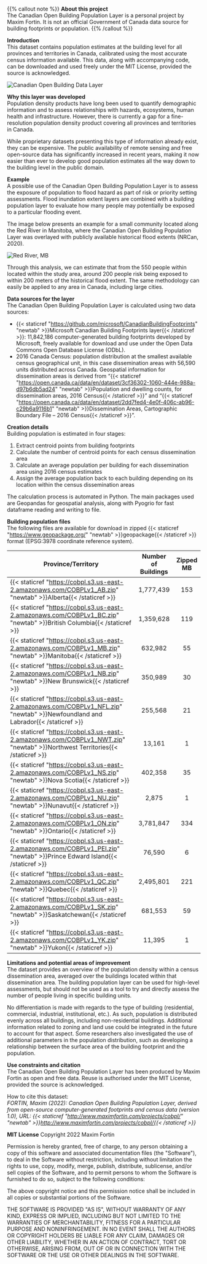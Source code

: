 {{% callout note %}}
**About this project**  
The Canadian Open Building Population Layer is a personal project by Maxim Fortin. It is not an official Government of Canada data source for building footprints or population.
{{% /callout %}}

**Introduction**  
This dataset contains population estimates at the building level for all provinces and territories in Canada, calibrated using the most accurate census information available. This data, along with accompanying code, can be downloaded and used freely under the MIT License, provided the source is acknowledged.

![Canadian Open Building Data Layer](Ottawa.jpg)  

**Why this layer was developed**  
Population density products have long been used to quantify demographic information and to assess relationships with hazards, ecosystems, human health and infrastructure. However, there is currently a gap for a fine-resolution population density product covering all provinces and territories in Canada.

While proprietary datasets presenting this type of information already exist, they can be expensive. The public availability of remote sensing and free open-source data has significantly increased in recent years, making it now easier than ever to develop good population estimates all the way down to the building level in the public domain.

**Example**  
A possible use of the Canadian Open Building Population Layer is to assess the exposure of population to flood hazard as part of risk or priority setting assessments. Flood inundation extent layers are combined with a building population layer to evaluate how many people may potentially be exposed to a particular flooding event.

The image below presents an example for a small community located along the Red River in Manitoba, where the Canadian Open Building Population Layer was overlayed with publicly available historical flood extents (NRCan, 2020).

![Red River, MB](RedRiver.jpg)  

Through this analysis, we can estimate that from the 550 people within located within the study area, around 200 people risk being exposed to within 200 meters of the historical flood extent.  The same methodology can easily be applied to any area in Canada, including large cities.

**Data sources for the layer**  
The Canadian Open Building Population Layer is calculated using two data sources:  

-	{{< staticref "https://github.com/microsoft/CanadianBuildingFootprints" "newtab" >}}Microsoft Canadian Building Footprints layer{{< /staticref >}}: 11,842,186 computer-generated building footprints developed by Microsoft, freely available for download and use under the Open Data Commons Open Database License (ODbL).  
-	2016 Canada Census: population distribution at the smallest available census geographical unit, in this case dissemination areas with 56,590 units distributed across Canada. Geospatial information for dissemination areas is derived from “{{< staticref "https://open.canada.ca/data/en/dataset/3cf36302-1060-444e-988a-d97b6db5ad24" "newtab" >}}Population and dwelling counts, for dissemination areas, 2016 Census{{< /staticref >}}” and “{{< staticref "https://open.canada.ca/data/en/dataset/2dd7fed4-4e0f-406c-ab96-c29b6a9116b1" "newtab" >}}Dissemination Areas, Cartographic Boundary File – 2016 Census{{< /staticref >}}”.

**Creation details**  
Building population is estimated in four stages:  

1.	Extract centroid points from building footprints
2.	Calculate the number of centroid points for each census dissemination area
3.	Calculate an average population per building for each dissemination area using 2016 census estimates
4.	Assign the average population back to each building depending on its location within the census dissemination areas

The calculation process is automated in Python. The main packages used are Geopandas for geospatial analysis, along with Pyogrio for fast dataframe reading and writing to file.

**Building population files**  
The following files are available for download in zipped {{< staticref "https://www.geopackage.org/" "newtab" >}}geopackage{{< /staticref >}} format (EPSG:3978 coordinate reference system).  

| Province/Territory        | Number of Buildings | Zipped MB |
|---------------------------|:-------------------:|:---------:|
| {{< staticref "https://cobpl.s3.us-east-2.amazonaws.com/COBPLv1_AB.zip" "newtab" >}}Alberta{{< /staticref >}}                    |      1,777,439      |    153    |
| {{< staticref "https://cobpl.s3.us-east-2.amazonaws.com/COBPLv1_BC.zip" "newtab" >}}British Columbia{{< /staticref >}}           |      1,359,628      |    119    |
| {{< staticref "https://cobpl.s3.us-east-2.amazonaws.com/COBPLv1_MB.zip" "newtab" >}}Manitoba{{< /staticref >}}                   |       632,982       |     55    |
| {{< staticref "https://cobpl.s3.us-east-2.amazonaws.com/COBPLv1_NB.zip" "newtab" >}}New Brunswick{{< /staticref >}}              |       350,989       |     30    |
| {{< staticref "https://cobpl.s3.us-east-2.amazonaws.com/COBPLv1_NFL.zip" "newtab" >}}Newfoundland and Labrador{{< /staticref >}} |       255,568       |     21    |
| {{< staticref "https://cobpl.s3.us-east-2.amazonaws.com/COBPLv1_NWT.zip" "newtab" >}}Northwest Territories{{< /staticref >}}     |        13,161       |     1     |
| {{< staticref "https://cobpl.s3.us-east-2.amazonaws.com/COBPLv1_NS.zip" "newtab" >}}Nova Scotia{{< /staticref >}}                |       402,358       |     35    |
| {{< staticref "https://cobpl.s3.us-east-2.amazonaws.com/COBPLv1_NU.zip" "newtab" >}}Nunavut{{< /staticref >}}                    |        2,875        |     1     |
| {{< staticref "https://cobpl.s3.us-east-2.amazonaws.com/COBPLv1_ON.zip" "newtab" >}}Ontario{{< /staticref >}}                    |      3,781,847      |    334    |
| {{< staticref "https://cobpl.s3.us-east-2.amazonaws.com/COBPLv1_PEI.zip" "newtab" >}}Prince Edward Island{{< /staticref >}}      |        76,590       |     6     |
| {{< staticref "https://cobpl.s3.us-east-2.amazonaws.com/COBPLv1_QC.zip" "newtab" >}}Quebec{{< /staticref >}}                     |      2,495,801      |    221    |
| {{< staticref "https://cobpl.s3.us-east-2.amazonaws.com/COBPLv1_SK.zip" "newtab" >}}Saskatchewan{{< /staticref >}}               |       681,553       |     59    |
| {{< staticref "https://cobpl.s3.us-east-2.amazonaws.com/COBPLv1_YK.zip" "newtab" >}}Yukon{{< /staticref >}}                      |        11,395       |     1     |

**Limitations and potential areas of improvement**  
The dataset provides an overview of the population density within a census dissemination area, averaged over the buildings located within that dissemination area.
The building population layer can be used for high-level assessments, but should not be used as a tool to try and directly assess the number of people living in specific building units.

No differentiation is made with regards to the type of building (residential, commercial, industrial, institutional, etc.). As such, population is distributed evenly across all buildings, including non-residential buildings. Additional information related to zoning and land use could be integrated in the future to account for that aspect. Some researchers also investigated the use of additional parameters in the population distribution, such as developing a relationship between the surface area of the building footprint and the population.  

**Use constraints and citation**  
The Canadian Open Building Population Layer has been produced by Maxim Fortin as open and free data. Reuse is authorised under the MIT License, provided the source is acknowledged.

How to cite this dataset:  
*FORTIN, Maxim (2022): Canadian Open Building Population Layer, derived from open-source computer-generated footprints and census data (version 1.0), URL: {{< staticref "http://www.maximfortin.com/projects/cobpl/" "newtab" >}}http://www.maximfortin.com/projects/cobpl/{{< /staticref >}}*

**MIT License**
Copyright 2022 Maxim Fortin

Permission is hereby granted, free of charge, to any person obtaining a copy of this software and associated documentation files (the "Software"), to deal in the Software without restriction, including without limitation the rights to use, copy, modify, merge, publish, distribute, sublicense, and/or sell copies of the Software, and to permit persons to whom the Software is furnished to do so, subject to the following conditions:

The above copyright notice and this permission notice shall be included in all copies or substantial portions of the Software.

THE SOFTWARE IS PROVIDED "AS IS", WITHOUT WARRANTY OF ANY KIND, EXPRESS OR IMPLIED, INCLUDING BUT NOT LIMITED TO THE WARRANTIES OF MERCHANTABILITY, FITNESS FOR A PARTICULAR PURPOSE AND NONINFRINGEMENT. IN NO EVENT SHALL THE AUTHORS OR COPYRIGHT HOLDERS BE LIABLE FOR ANY CLAIM, DAMAGES OR OTHER LIABILITY, WHETHER IN AN ACTION OF CONTRACT, TORT OR OTHERWISE, ARISING FROM, OUT OF OR IN CONNECTION WITH THE SOFTWARE OR THE USE OR OTHER DEALINGS IN THE SOFTWARE.
